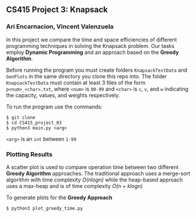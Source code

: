 ## CS415 Project 3: Knapsack
### Ari Encarnacion, Vincent Valenzuela

In this project we compare the time and space efficiencies of different programming techniques
in solving the Knapsack problem. 
Our tasks employ **Dynamic Programming** and an approach based on the **Greedy Algorithm**.

Before running the program you must create folders `KnapsackTestData` and `GenPlots` in the same directory you clone this 
repo into. The folder `KnapsackTestData` must contain at least 3 files of the form `p<num>_<char>.txt`, where `<num>` is `00-99` and 
`<char>` is `c`, `v`, and `w` indicating the capacity, values, and weights respectively. 

To run the program use the commands:

``` 
$ git clone
$ cd CS415_project_03
$ python3 main.py <arg>
```

`<arg>` is an `int` between `1-99` 

### Plotting Results

A scatter plot is used to compare operation time between
two different **Greedy Algorithm** approaches. The traditional
approach uses a merge-sort algorithm with time complexity *O(nlogn)*
while the heap-based approach uses a max-heap and is of time 
complexity *O(n + klogn)*

To generate plots for the **Greedy Approach**

```
$ python3 plot_greedy_time.py
```